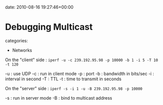 


date: 2010-08-16 19:27:46+00:00


# Debugging Multicast

categories:
- Networks


On the "client" side :
`iperf -u -c 239.192.95.98 -p 10000 -b 1 -i 5 -T 10 -t 120`

-u : use UDP
-c : run in client mode 
-p : port
-b : bandwidth in bits/sec
-i : interval in second
-T : TTL
-t : time to transmit in seconds

On the "server" side :
`iperf -s -i 1 -u -B 239.192.95.98 -p 10000`

-s : run in server mode 
-B : bind to multicast address

